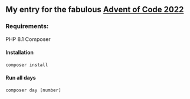 ## My entry for the fabulous [Advent of Code 2022](https://adventofcode.com/2022/about) 

### Requirements: 
PHP 8.1
Composer

#### Installation ####
`composer install`

#### Run all days ####
`composer day [number]`